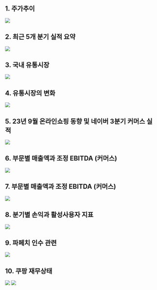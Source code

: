 ## 1. 주가추이
<img src="../Img/명품도_팔겠다는_쿠팡/명품도_팔겠다는_쿠팡_1.jpg">

## 2. 최근 5개 분기 실적 요약

<img src="../Img/명품도_팔겠다는_쿠팡/명품도_팔겠다는_쿠팡_2.jpg">

## 3. 국내 유통시장

<img src="../Img/명품도_팔겠다는_쿠팡/명품도_팔겠다는_쿠팡_3.jpg">

## 4. 유통시장의 변화

<img src="../Img/명품도_팔겠다는_쿠팡/명품도_팔겠다는_쿠팡_4.jpg">

## 5. 23년 9월 온라인쇼핑 동향 및 네이버 3분기 커머스 실적

<img src="../Img/명품도_팔겠다는_쿠팡/명품도_팔겠다는_쿠팡_5.jpg">

## 6. 부문별 매출액과 조정 EBITDA (커머스)

<img src="../Img/명품도_팔겠다는_쿠팡/명품도_팔겠다는_쿠팡_6.jpg">


## 7. 부문별 매출액과 조정 EBITDA (커머스)

<img src="../Img/명품도_팔겠다는_쿠팡/명품도_팔겠다는_쿠팡_7.jpg">

## 8. 분기별 손익과 활성사용자 지표

<img src="../Img/명품도_팔겠다는_쿠팡/명품도_팔겠다는_쿠팡_8.jpg">

## 9. 파페치 인수 관련

<img src="../Img/명품도_팔겠다는_쿠팡/명품도_팔겠다는_쿠팡_9.jpg">

## 10. 쿠팡 재무상태

<img src="../Img/명품도_팔겠다는_쿠팡/명품도_팔겠다는_쿠팡_10.jpg">

<img src="../Img/명품도_팔겠다는_쿠팡/명품도_팔겠다는_쿠팡_11.jpg">
